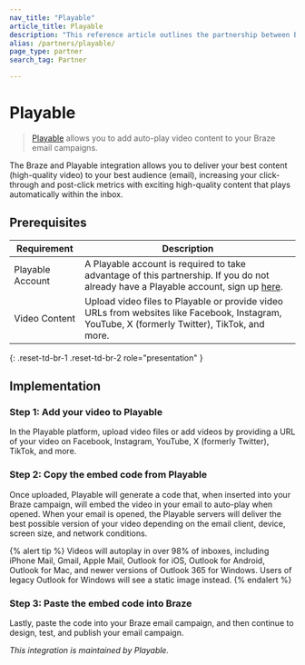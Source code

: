 ```yaml
---
nav_title: "Playable"
article_title: Playable
description: "This reference article outlines the partnership between Braze and Playable, a video platform that allows you to add video content to your Braze email campaigns."
alias: /partners/playable/
page_type: partner
search_tag: Partner

---
```


# Playable

> [Playable][1] allows you to add auto-play video content to your Braze email campaigns.

The Braze and Playable integration allows you to deliver your best content (high-quality video) to your best audience (email), increasing your click-through and post-click metrics with exciting high-quality content that plays automatically within the inbox.

## Prerequisites

| Requirement | Description | 
| ----------- | ----------- |
| Playable Account | A Playable account is required to take advantage of this partnership. If you do not already have a Playable account, sign up [here][signup].
Video Content | Upload video files to Playable or provide video URLs from websites like Facebook, Instagram, YouTube, X (formerly Twitter), TikTok, and more. |
{: .reset-td-br-1 .reset-td-br-2 role="presentation" }

## Implementation

### Step 1: Add your video to Playable

In the Playable platform, upload video files or add videos by providing a URL of your video on Facebook, Instagram, YouTube, X (formerly Twitter), TikTok, and more.

### Step 2: Copy the embed code from Playable

Once uploaded, Playable will generate a code that, when inserted into your Braze campaign, will embed the video in your email to auto-play when opened. When your email is opened, the Playable servers will deliver the best possible version of your video depending on the email client, device, screen size, and network conditions.

{% alert tip %}
Videos will autoplay in over 98% of inboxes, including iPhone Mail, Gmail, Apple Mail, Outlook for iOS, Outlook for Android, Outlook for Mac, and newer versions of Outlook 365 for Windows. Users of legacy Outlook for Windows will see a static image instead.
{% endalert %}

### Step 3: Paste the embed code into Braze

Lastly, paste the code into your Braze email campaign, and then continue to design, test, and publish your email campaign.

*This integration is maintained by Playable.*

[1]: https://playable.video
[signup]: https://signup.playable.video